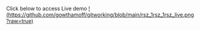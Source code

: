 Click below to access Live demo
[!(https://github.com/gowthamoff/gitworking/blob/main/rsz_1rsz_1rsz_live.png?raw=true)](https://gowthamoff.github.io/Recipewebapp/Recipewebapp/index.html) 

